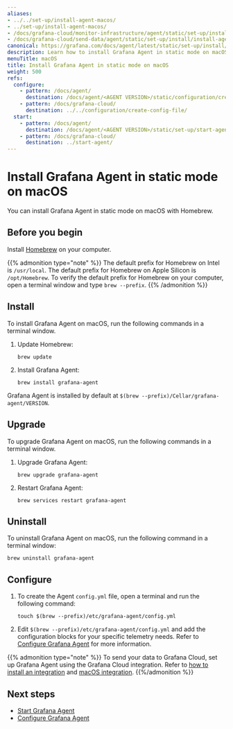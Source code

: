 ```yaml
---
aliases:
- ../../set-up/install-agent-macos/
- ../set-up/install-agent-macos/
- /docs/grafana-cloud/monitor-infrastructure/agent/static/set-up/install/install-agent-macos/
- /docs/grafana-cloud/send-data/agent/static/set-up/install/install-agent-macos/
canonical: https://grafana.com/docs/agent/latest/static/set-up/install/install-agent-macos/
description: Learn how to install Grafana Agent in static mode on macOS
menuTitle: macOS
title: Install Grafana Agent in static mode on macOS
weight: 500
refs:
  configure:
    - pattern: /docs/agent/
      destination: /docs/agent/<AGENT VERSION>/static/configuration/create-config-file/
    - pattern: /docs/grafana-cloud/
      destination: ../../configuration/create-config-file/
  start:
    - pattern: /docs/agent/
      destination: /docs/agent/<AGENT VERSION>/static/set-up/start-agent/
    - pattern: /docs/grafana-cloud/
      destination: ../start-agent/
---
```


# Install Grafana Agent in static mode on macOS

You can install Grafana Agent in static mode on macOS with Homebrew.

## Before you begin

Install [Homebrew][] on your computer.

{{% admonition type="note" %}}
The default prefix for Homebrew on Intel is `/usr/local`. The default prefix for Homebrew on Apple Silicon is `/opt/Homebrew`. To verify the default prefix for Homebrew on your computer, open a terminal window and type `brew --prefix`.
{{% /admonition %}}

[Homebrew]: https://brew.sh

## Install

To install Grafana Agent on macOS, run the following commands in a terminal window.

1. Update Homebrew:

   ```shell
   brew update
   ```

1. Install Grafana Agent:

   ```shell
   brew install grafana-agent
   ```

Grafana Agent is installed by default at `$(brew --prefix)/Cellar/grafana-agent/VERSION`.

## Upgrade

To upgrade Grafana Agent on macOS, run the following commands in a terminal window.

1. Upgrade Grafana Agent:

   ```shell
   brew upgrade grafana-agent
   ```

1. Restart Grafana Agent:

   ```shell
   brew services restart grafana-agent

## Uninstall

To uninstall Grafana Agent on macOS, run the following command in a terminal window:

```shell
brew uninstall grafana-agent
```

## Configure

1. To create the Agent `config.yml` file, open a terminal and run the following command:

    ```shell
    touch $(brew --prefix)/etc/grafana-agent/config.yml
    ```

1. Edit `$(brew --prefix)/etc/grafana-agent/config.yml` and add the configuration blocks for your specific telemetry needs. Refer to [Configure Grafana Agent](ref:configure) for more information.

{{% admonition type="note" %}}
To send your data to Grafana Cloud, set up Grafana Agent using the Grafana Cloud integration. Refer to [how to install an integration](/docs/grafana-cloud/data-configuration/integrations/install-and-manage-integrations/) and [macOS integration](/docs/grafana-cloud/data-configuration/integrations/integration-reference/integration-macos-node/).
{{%/admonition %}}

## Next steps

- [Start Grafana Agent](ref:start)
- [Configure Grafana Agent](ref:configure)


